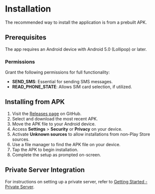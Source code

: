 # Installation

The recommended way to install the application is from a prebuilt APK.

## Prerequisites

The app requires an Android device with Android 5.0 (Lollipop) or later.

### Permissions

Grant the following permissions for full functionality:

- **SEND_SMS**: Essential for sending SMS messages.
- **READ_PHONE_STATE**: Allows SIM card selection, if utilized.

## Installing from APK

1. Visit the [Releases page](https://github.com/capcom6/android-sms-gateway/releases) on GitHub.
2. Select and download the most recent APK.
3. Move the APK file to your Android device.
4. Access **Settings** > **Security** or **Privacy** on your device.
5. Activate **Unknown sources** to allow installations from non-Play Store sources.
6. Use a file manager to find the APK file on your device.
7. Tap the APK to begin installation.
8. Complete the setup as prompted on-screen.

## Private Server Integration

For instructions on setting up a private server, refer to [Getting Started - Private Server](./getting-started/private-server.md).